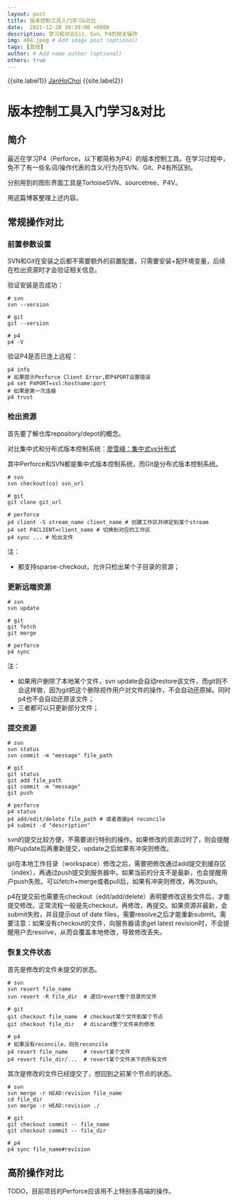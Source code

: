 ```yaml
---
layout: post
title: 版本控制工具入门学习&对比
date:  2021-12-20 20:30:00 +0800
description: 学习和对比Git、Svn、P4的相关操作
img: 404.jpeg # Add image post (optional)
tags: [其他]
author: # Add name author (optional)
others: true
---
```


{{site.label1}} <a href="https://github.com/janhochoi/" target="\_blank">JanHoChoi</a> {{site.label2}}

# 版本控制工具入门学习&对比

## 简介

最近在学习P4（Perforce，以下都简称为P4）的版本控制工具。在学习过程中，免不了有一些名词/操作代表的含义/行为在SVN、Git、P4有所区别。

分别用到的图形界面工具是TortoiseSVN、sourcetree、P4V。

用这篇博客整理上述内容。

## 常规操作对比

### 前置参数设置

SVN和Git在安装之后都不需要额外的前置配置，只需要安装+配环境变量，后续在检出资源时才会验证相关信息。

验证安装是否成功：

```
# svn
svn --version

# git
git --version

# p4
p4 -V
```

验证P4是否已连上远程：

```
p4 info
# 如果提示Perforce Client Error,即P4PORT设置错误
p4 set P4PORT=ssl:hostname:port
# 如果是第一次连接
p4 trust
```

### 检出资源

首先要了解仓库repository/depot的概念。

对比集中式和分布式版本控制系统：[廖雪峰：集中式vs分布式](https://www.liaoxuefeng.com/wiki/896043488029600/896202780297248)

其中Perforce和SVN都是集中式版本控制系统，而Git是分布式版本控制系统。

```
# svn
svn checkout(co) svn_url

# git
git clone git_url

# perforce
p4 client -S stream_name client_name # 创建工作区并绑定到某个stream
p4 set P4CLIENT=client_name	# 切换到对应的工作区
p4 sync	... # 检出文件
```

注：

- 都支持sparse-checkout，允许只检出某个子目录的资源；

### 更新远端资源

```
# svn
svn update

# git
git fetch
git merge

# perforce
p4 sync
```

注：

- 如果用户删除了本地某个文件，svn update会自动restore该文件，而git则不会这样做，因为git把这个删除视作用户对文件的操作，不会自动还原掉。同时p4也不会自动还原该文件；
- 三者都可以只更新部分文件；

### 提交资源

```
# svn
svn status
svn commit -m "message" file_path

# git
git status
git add file_path
git commit -m "message"
git push

# perforce
p4 status
p4 add/edit/delete file_path # 或者直接p4 reconcile
p4 submit -d "description"
```

svn的提交比较方便，不需要进行特别的操作。如果修改的资源过时了，则会提醒用户update后再重新提交，update之后如果有冲突则修改。

git在本地工作目录（workspace）修改之后，需要把修改通过add提交到缓存区（index），再通过push提交到服务器中。如果当前的分支不是最新，也会提醒用户push失败。可以fetch+merge或者pull后，如果有冲突则修改，再次push。

p4在提交前也需要先checkout（edit/add/delete）表明要修改这些文件后，才能提交修改。正常流程一般是先checkout，再修改，再提交。如果资源非最新，会submit失败，并且提示out of date files，需要resolve之后才能重新submit。需要注意：如果没有checkout的文件，向服务器请求get latest revision时，不会提醒用户去resolve，从而会覆盖本地修改，导致修改丢失。

### 恢复文件状态

首先是修改的文件未提交的状态。

```
# svn
svn revert file_name
svn revert -R file_dir	# 递归revert整个目录的文件

# git
git checkout file_name	# checkout某个文件到某个节点
git checkout file_dir	# discard整个文件夹的修改

# p4
# 如果没有reconcile，则先reconcile
p4 revert file_name		# revert某个文件
p4 revert file_dir/...	# revert某个文件夹下的所有文件
```

其次是修改的文件已经提交了，想回到之前某个节点的状态。

```
# svn
svn merge -r HEAD:revision file_name
cd file_dir
svn merge -r HEAD:revision ./

# git
git checkout commit -- file_name
git checkout commit -- file_dir

# p4
p4 sync file_name#revision
```

## 高阶操作对比

TODO，目前项目的Perforce应该用不上特别多高端的操作。
